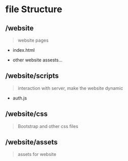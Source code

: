 # file Structure

## /website

> website pages

- index.html

- other website assests...

## /website/scripts

> interaction with server, make the website dynamic

- auth.js

## /website/css

> Bootstrap and other css files

## /website/assets

> assets for website